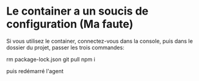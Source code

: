 # Le container a un soucis de configuration (Ma faute)
Si vous utilisez le container, connectez-vous dans la console, puis dans le dossier du projet, passer les trois commandes:

rm package-lock.json
git pull
npm i

puis redémarré l'agent

